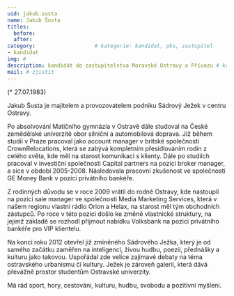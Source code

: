 ```yaml
---
uid: jakub.susta
name: Jakub Šusta
titles:
  before: 
  after: 
category:                 	# kategorie: kandidat, pks, zastupitel
- kandidat 
img: #
description: kandidát do zastupitelstva Moravské Ostravy a Přívozu # kratký popis, max 160 znaků
mail: # zjistit
---
```


(* 27.07.1983)

Jakub Šusta je majitelem a provozovatelem podniku Sádrový Ježek v centru Ostravy.

Po absolvování Matičního gymnázia v Ostravě dále studoval na České zemědělské univerzitě obor silniční a automobilová doprava. Již během studií v Praze pracoval jako account manager v britské společnosti CrownRelocations, která se zabývá kompletním přesidlováním rodin z celého světa, kde měl na starost komunikaci s klienty. Dále po studiích pracoval v investiční společnosti Capital partners na pozici broker manager, a sice v období 2005-2008. Následovala pracovní zkušenost ve společnosti GE Money Bank v pozici privátního bankéře.

Z rodinných důvodu se v roce 2009 vrátil do rodné Ostravy, kde nastoupil na pozici sale manager ve společnosti Media Marketing Services, která v našem regionu vlastní rádio Orion a Helax, na starost měl tým obchodních zástupců. Po roce v této pozici došlo ke změně vlastnické struktury, na jejímž základě se rozhodl přijmout nabídku Volksbank na pozici privátního bankéře pro VIP klientelu.

Na konci roku 2012 otevřel již zmíněného Sádrového Ježka, který je od samého začátku zaměřen na inteligenci, živou hudbu, poezii, přednášky a kulturu jako takovou. Uspořádal zde velice zajímavé debaty na téma ostravského urbanismu či kultury. Ježek je zároveň galerií, která dává převážně prostor studentům Ostravské univerzity.

Má rád sport, hory, cestováni, kulturu, hudbu, svobodu a pozitivní myšlení.
